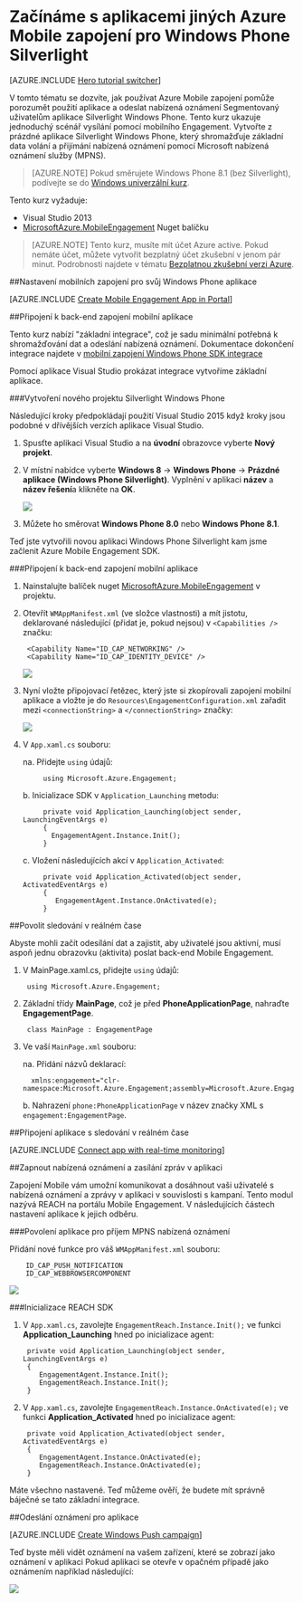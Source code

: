 <properties
    pageTitle="Začínáme s aplikacemi jiných Azure Mobile zapojení pro Windows Phone Silverlight"
    description="Zjistěte, jak pomocí služby Azure Mobile zapojení technologie pro analýzu a nabízených oznámení pro Windows Phone Silverlight aplikace."
    services="mobile-engagement"
    documentationCenter="windows"
    authors="piyushjo"
    manager="dwrede"
    editor="" />

<tags
    ms.service="mobile-engagement"
    ms.workload="mobile"
    ms.tgt_pltfrm="mobile-windows-phone"
    ms.devlang="dotnet"
    ms.topic="hero-article"
    ms.date="08/19/2016"
    ms.author="piyushjo" />

# <a name="get-started-with-azure-mobile-engagement-for-windows-phone-silverlight-apps"></a>Začínáme s aplikacemi jiných Azure Mobile zapojení pro Windows Phone Silverlight

[AZURE.INCLUDE [Hero tutorial switcher](../../includes/mobile-engagement-hero-tutorial-switcher.md)]

V tomto tématu se dozvíte, jak používat Azure Mobile zapojení pomůže porozumět použití aplikace a odeslat nabízená oznámení Segmentovaný uživatelům aplikace Silverlight Windows Phone.
Tento kurz ukazuje jednoduchý scénář vysílání pomocí mobilního Engagement. Vytvořte z prázdné aplikace Silverlight Windows Phone, který shromažďuje základní data volání a přijímání nabízená oznámení pomocí Microsoft nabízená oznámení služby (MPNS).

> [AZURE.NOTE] Pokud směrujete Windows Phone 8.1 (bez Silverlight), podívejte se do [Windows univerzální kurz](mobile-engagement-windows-store-dotnet-get-started.md).

Tento kurz vyžaduje:

+ Visual Studio 2013
+ [MicrosoftAzure.MobileEngagement] Nuget balíčku

> [AZURE.NOTE] Tento kurz, musíte mít účet Azure active. Pokud nemáte účet, můžete vytvořit bezplatný účet zkušební v jenom pár minut. Podrobnosti najdete v tématu [Bezplatnou zkušební verzi Azure](https://azure.microsoft.com/pricing/free-trial/?WT.mc_id=A0E0E5C02&amp;returnurl=http%3A%2F%2Fazure.microsoft.com%2Fen-us%2Fdocumentation%2Farticles%2Fmobile-engagement-windows-phone-get-started).

##<a id="setup-azme"></a>Nastavení mobilních zapojení pro svůj Windows Phone aplikace

[AZURE.INCLUDE [Create Mobile Engagement App in Portal](../../includes/mobile-engagement-create-app-in-portal-new.md)]

##<a id="connecting-app"></a>Připojení k back-end zapojení mobilní aplikace

Tento kurz nabízí "základní integrace", což je sadu minimální potřebná k shromažďování dat a odeslání nabízená oznámení. Dokumentace dokončení integrace najdete v [mobilní zapojení Windows Phone SDK integrace](mobile-engagement-windows-phone-sdk-overview.md)

Pomocí aplikace Visual Studio prokázat integrace vytvoříme základní aplikace.

###<a name="create-a-new-windows-phone-silverlight-project"></a>Vytvoření nového projektu Silverlight Windows Phone

Následující kroky předpokládají použití Visual Studio 2015 když kroky jsou podobné v dřívějších verzích aplikace Visual Studio. 

1. Spusťte aplikaci Visual Studio a na **úvodní** obrazovce vyberte **Nový projekt**.

2. V místní nabídce vyberte **Windows 8** -> **Windows Phone** -> **Prázdné aplikace (Windows Phone Silverlight)**. Vyplnění v aplikaci **název** a **název řešení**a klikněte na **OK**.

    ![][1]

3. Můžete ho směrovat **Windows Phone 8.0** nebo **Windows Phone 8.1**.

Teď jste vytvořili novou aplikaci Windows Phone Silverlight kam jsme začlenit Azure Mobile Engagement SDK.

###<a name="connect-your-app-to-the-mobile-engagement-backend"></a>Připojení k back-end zapojení mobilní aplikace

1. Nainstalujte balíček nuget [MicrosoftAzure.MobileEngagement] v projektu.

2. Otevřít `WMAppManifest.xml` (ve složce vlastnosti) a mít jistotu, deklarované následující (přidat je, pokud nejsou) v `<Capabilities />` značku:

        <Capability Name="ID_CAP_NETWORKING" />
        <Capability Name="ID_CAP_IDENTITY_DEVICE" />

    ![][2]

3. Nyní vložte připojovací řetězec, který jste si zkopírovali zapojení mobilní aplikace a vložte je do `Resources\EngagementConfiguration.xml` zařadit mezi `<connectionString>` a `</connectionString>` značky:

    ![][3]

4. V `App.xaml.cs` souboru:

    na. Přidejte `using` údajů:

            using Microsoft.Azure.Engagement;

    b. Inicializace SDK v `Application_Launching` metodu:

            private void Application_Launching(object sender, LaunchingEventArgs e)
            {
              EngagementAgent.Instance.Init();
            }

    c. Vložení následujících akcí v `Application_Activated`:

            private void Application_Activated(object sender, ActivatedEventArgs e)
            {
               EngagementAgent.Instance.OnActivated(e);
            }

##<a id="monitor"></a>Povolit sledování v reálném čase

Abyste mohli začít odesílání dat a zajistit, aby uživatelé jsou aktivní, musí aspoň jednu obrazovku (aktivita) poslat back-end Mobile Engagement.

1. V MainPage.xaml.cs, přidejte `using` údajů:

        using Microsoft.Azure.Engagement;

2. Základní třídy **MainPage**, což je před **PhoneApplicationPage**, nahraďte **EngagementPage**.

        class MainPage : EngagementPage 
    
3. Ve vaší `MainPage.xml` souboru:

    na. Přidání názvů deklarací:

         xmlns:engagement="clr-namespace:Microsoft.Azure.Engagement;assembly=Microsoft.Azure.Engagement.EngagementAgent.WP"

    b. Nahrazení `phone:PhoneApplicationPage` v název značky XML s `engagement:EngagementPage`.

##<a id="monitor"></a>Připojení aplikace s sledování v reálném čase

[AZURE.INCLUDE [Connect app with real-time monitoring](../../includes/mobile-engagement-connect-app-with-monitor.md)]

##<a id="integrate-push"></a>Zapnout nabízená oznámení a zasílání zpráv v aplikaci

Zapojení Mobile vám umožní komunikovat a dosáhnout vaši uživatelé s nabízená oznámení a zprávy v aplikaci v souvislosti s kampaní. Tento modul nazývá REACH na portálu Mobile Engagement.
V následujících částech nastavení aplikace k jejich odběru.

###<a name="enable-your-app-to-receive-mpns-push-notifications"></a>Povolení aplikace pro příjem MPNS nabízená oznámení

Přidání nové funkce pro váš `WMAppManifest.xml` souboru:

        ID_CAP_PUSH_NOTIFICATION
        ID_CAP_WEBBROWSERCOMPONENT

   ![][5]

###<a name="initialize-the-reach-sdk"></a>Inicializace REACH SDK

1. V `App.xaml.cs`, zavolejte `EngagementReach.Instance.Init();` ve funkci **Application_Launching** hned po inicializace agent:

        private void Application_Launching(object sender, LaunchingEventArgs e)
        {
           EngagementAgent.Instance.Init();
           EngagementReach.Instance.Init();
        }

2. V `App.xaml.cs`, zavolejte `EngagementReach.Instance.OnActivated(e);` ve funkci **Application_Activated** hned po inicializace agent:

        private void Application_Activated(object sender, ActivatedEventArgs e)
        {
           EngagementAgent.Instance.OnActivated(e);
           EngagementReach.Instance.OnActivated(e);
        }

Máte všechno nastavené. Teď můžeme ověří, že budete mít správně báječné se tato základní integrace.

##<a id="send"></a>Odeslání oznámení pro aplikace

[AZURE.INCLUDE [Create Windows Push campaign](../../includes/mobile-engagement-windows-push-campaign.md)]

Teď byste měli vidět oznámení na vašem zařízení, které se zobrazí jako oznámení v aplikaci Pokud aplikaci se otevře v opačném případě jako oznámením například následující: 

![][6]

<!-- URLs. -->
[MicrosoftAzure.MobileEngagement]: http://go.microsoft.com/?linkid=9874664
[Mobile Engagement Windows Phone SDK documentation]: ../mobile-engagement-windows-phone-integrate-engagement/

<!-- Images. -->
[1]: ./media/mobile-engagement-windows-phone-get-started/project-properties.png
[2]: ./media/mobile-engagement-windows-phone-get-started/wmappmanifest-capabilities.png
[3]: ./media/mobile-engagement-windows-phone-get-started/add-connection-string.png
[5]: ./media/mobile-engagement-windows-phone-get-started/reach-capabilities.png
[6]: ./media/mobile-engagement-windows-phone-get-started/push-screenshot.png
